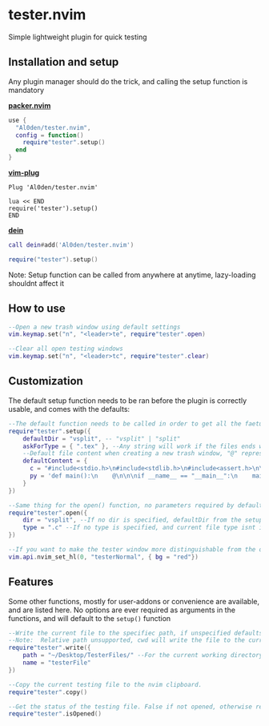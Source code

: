 # tester.nvim

Simple lightweight plugin for quick testing

## Installation and setup

Any plugin manager should do the trick, and calling the setup function is mandatory

[**packer.nvim**](https://github.com/wbthomason/packer.nvim)
```lua
use { 
  "Al0den/tester.nvim",
  config = function()
    require"tester".setup()
  end
}
```

[**vim-plug**](https://github.com/junegunn/vim-plug)
```vimscript
Plug 'Al0den/tester.nvim'

lua << END
require('tester').setup()
END
```

[**dein**](https://github.com/Shougo/dein.vim)
```lua
call dein#add('Al0den/tester.nvim')

require("tester").setup()
```

Note: Setup function can be called from anywhere at anytime, lazy-loading shouldnt affect it

## How to use

```lua
--Open a new trash window using default settings
vim.keymap.set("n", "<leader>te", require"tester".open)

--Clear all open testing windows
vim.keymap.set("n", "<leader>tc", require"tester".clear)
```

## Customization

The default setup function needs to be ran before the plugin is correctly usable, and comes with the defaults:
```lua
--The default function needs to be called in order to get all the faetures, and the default setup is as such:
require"tester".setup({
    defaultDir = "vsplit", -- "vsplit" | "split"
    askForType = { ".tex" }, --Any string will work if the files ends with this particular string
    --Default file content when creating a new trash window, "@" represents cursor position, and isn't required
    defaultContent = {
      c = "#include<stdio.h>\n#include<stdlib.h>\n#include<assert.h>\n\nint main() {\n    @\n}",
      py = 'def main():\n    @\n\n\nif __name__ == "__main__":\n    main()\n'
    }
})

--Same thing for the open() function, no parameters required by default
require"tester".open({
    dir = "vsplit", --If no dir is specified, defaultDir from the setup() function will be used
    type = ".c" --If no type is specified, and current file type isnt in askForType from the setup function, the current type will be used
})

--If you want to make the tester window more distinguishable from the others, you can use your own highlight group
vim.api.nvim_set_hl(0, "testerNormal", { bg = "red"})
```

## Features

Some other functions, mostly for user-addons or convenience are available, and are listed here.
No options are ever required as arguments in the functions, and will default to the `setup()` function

```lua
--Write the current file to the specifiec path, if unspecified defaults to the current working directory.
--Note:  Relative path unsupported, cwd will write the file to the current working directory of the main file
require"tester".write({ 
    path = "~/Desktop/TesterFiles/" --For the current working directory, use 'cwd'
    name = "testerFile"
})

--Copy the current testing file to the nvim clipboard. 
require"tester".copy()

--Get the status of the testing file. False if not opened, otherwise returns the window ID of the file
require"tester".isOpened()
```




